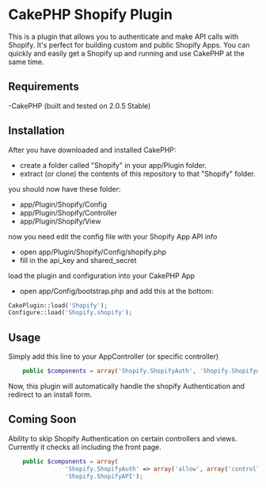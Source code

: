 # CakePHP Shopify Plugin

This is a plugin that allows you to authenticate and make API calls with Shopify.  It's perfect for building custom and public Shopify Apps.  You can quickly and easily get a Shopify up and running and use CakePHP at the same time.

## Requirements

-CakePHP (built and tested on 2.0.5 Stable)

## Installation

After you have downloaded and installed CakePHP:

* create a folder called "Shopify" in your app/Plugin folder.
* extract (or clone) the contents of this repository to that "Shopify" folder.

you should now have these folder:

* app/Plugin/Shopify/Config
* app/Plugin/Shopify/Controller
* app/Plugin/Shopify/View

now you need edit the config file with your Shopify App API info

* open app/Plugin/Shopify/Config/shopify.php
* fill in the api_key and shared_secret

load the plugin and configuration into your CakePHP App

* open app/Config/bootstrap.php and add this at the bottom:
```php
CakePlugin::load('Shopify');
Configure::load('Shopify.shopify');
```


## Usage

Simply add this line to your AppController (or specific controller)

```php
	public $components = array('Shopify.ShopifyAuth', 'Shopify.ShopifyAPI');
```

Now, this plugin will automatically handle the shopify Authentication and redirect to an install form.

## Coming Soon

Ability to skip Shopify Authentication on certain controllers and views.  Currently it checks all including the front page. 

```php
	public $components = array(
				'Shopify.ShopifyAuth' => array('allow', array('controller/view1', 'controller2/view2')), 
				'Shopify.ShopifyAPI');

```
